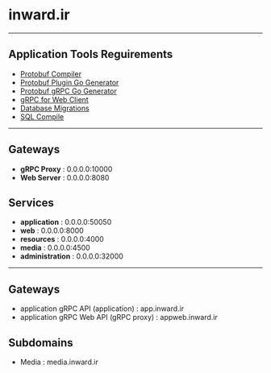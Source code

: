 inward.ir
=========

--------------------------------------------------------------------------------

## Application Tools Reguirements

- [Protobuf Compiler](https://github.com/protocolbuffers/protobuf)
- [Protobuf Plugin Go Generator](google.golang.org/protobuf/cmd/protoc-gen-go)
- [Protobuf gRPC Go Generator](google.golang.org/grpc/cmd/protoc-gen-go-grpc)
- [gRPC for Web Client](https://github.com/grpc/grpc-web)
- [Database Migrations](https://github.com/golang-migrate/migrate)
- [SQL Compile](https://github.com/kyleconroy/sqlc)

--------------------------------------------------------------------------------

## Gateways

- **gRPC Proxy**     : 0.0.0.0:10000
- **Web Server**     : 0.0.0.0:8080

## Services

- **application**    : 0.0.0.0:50050
- **web**            : 0.0.0.0:8000
- **resources**      : 0.0.0.0:4000
- **media**          : 0.0.0.0:4500
- **administration** : 0.0.0.0:32000

--------------------------------------------------------------------------------

## Gateways

- application gRPC API (application)    : app.inward.ir
- application gRPC Web API (gRPC proxy) : appweb.inward.ir

## Subdomains

- Media : media.inward.ir
